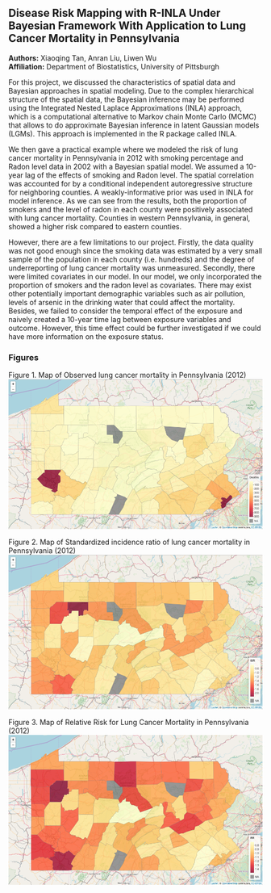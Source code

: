 ## Disease Risk Mapping with R-INLA Under Bayesian Framework With Application to Lung Cancer Mortality in Pennsylvania

**Authors:** Xiaoqing Tan, Anran Liu, Liwen Wu  
**Affiliation:** Department of Biostatistics, University of Pittsburgh  

For this project, we discussed the characteristics of spatial data and Bayesian approaches in spatial modeling. Due to the complex hierarchical structure of the spatial data, the Bayesian inference may be performed using the Integrated Nested Laplace Approximations (INLA) approach, which is a computational alternative to Markov chain Monte Carlo (MCMC) that allows to do approximate Bayesian inference in latent Gaussian models (LGMs). This approach is implemented in the R package called INLA.  

We then gave a practical example where we modeled the risk of lung cancer mortality in Pennsylvania in 2012 with smoking percentage and Radon level data in 2002 with a Bayesian spatial model. We assumed a 10-year lag of the effects of smoking and Radon level. The spatial correlation was accounted for by a conditional independent autoregressive structure for neighboring counties. A weakly-informative prior was used in INLA for model inference. As we can see from the results, both the proportion of smokers and the level of radon in each county were positively associated with lung cancer mortality. Counties in western Pennsylvania, in general, showed a higher risk compared to eastern counties.  

However, there are a few limitations to our project. Firstly, the data quality was not good enough since the smoking data was estimated by a very small sample of the population in each county (i.e. hundreds) and the degree of underreporting of lung cancer mortality was unmeasured. Secondly, there were limited covariates in our model. In our model, we only incorporated the proportion of smokers and the radon level as covariates. There may exist other potentially important demographic variables such as air pollution, levels of arsenic in the drinking water that could affect the mortality. Besides, we failed to consider the temporal effect of the exposure and naively created a 10-year time lag between exposure variables and outcome. However, this time effect could be further investigated if we could have more information on the exposure status.

### Figures
Figure 1. Map of Observed lung cancer mortality in Pennsylvania (2012)
![](results-img/2020-06-21-17-20-44.png)

Figure 2. Map of Standardized incidence ratio of lung cancer mortality in Pennsylvania (2012)
![](results-img/2020-06-21-17-22-34.png)

Figure 3. Map of Relative Risk for Lung Cancer Mortality in Pennsylvania (2012)
![](results-img/2020-06-21-17-22-55.png)
